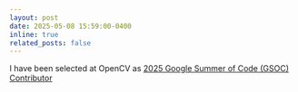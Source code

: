 ```yaml
---
layout: post
date: 2025-05-08 15:59:00-0400
inline: true
related_posts: false
---
```


I have been selected at OpenCV as [2025 Google Summer of Code (GSOC) Contributor](https://summerofcode.withgoogle.com/programs/2025/projects/IFR73yH5)
